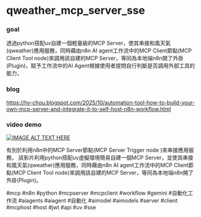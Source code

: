 # qweather_mcp_server_sse
### goal
透過python搭配uv自建一個輕量級的MCP Server，使其串接和風天氣(qweather)應用服務，同時藉由n8n AI agent工作流中的MCP Client節點(MCP Client Tool node)來調用該自建的MCP Server，等同為本地端n8n開了外掛(Plugin)，賦予工作流中的AI Agent根據使用者提問自行判斷是否調用外部工具的能力，

### blog
https://hy-chou.blogspot.com/2025/10/automation-tool-how-to-build-your-own-mcp-server-and-integrate-it-to-self-host-n8n-workflow.html


### video demo
[![IMAGE ALT TEXT HERE](https://img.youtube.com/vi/nVDOTNmKQno/0.jpg)](https://www.youtube.com/watch?v=nVDOTNmKQno)

有別於利用n8n中的MCP Server節點(MCP Server Trigger node )來串接應用服務， 該影片利用python搭配uv虛擬環境簡易自建一個MCP Server，並使其串接和風天氣(qweather)應用服務，同時藉由n8n AI agent工作流中的MCP Client節點(MCP Client Tool node)來調用該自建的MCP Server，等同為本地端n8n開了外掛(Plugin)。

#mcp #n8n #python #mcpserver #mcpclient #workflow #gemini #自動化工作流 #aiagents #aiagent #自動化 #aimodel #aimodels #server #client #mcphost #host #jwt #api #uv #sse

